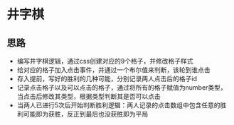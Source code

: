 # 井字棋

## 思路

- 编写井字棋逻辑，通过css创建对应的9个格子，并修改格子样式
- 给对应的格子加入点击事件，并通过一个布尔值来判断，该轮到谁点击
- 存入提前，写好的胜利的几种可能，分别记录两人点击后的格子id
- 记录点击格子以及可以点击的格子，通过将所有的格子赋值为number类型，当点击后修改其类型，根据类型判断其是否可以点击
- 当两人已进行5次后开始判断胜利逻辑：两人记录的点击数组中包含任意的胜利可能即为获胜，反正到最后也没获胜即为平局
